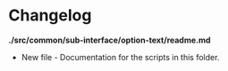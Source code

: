 # Changelog

**./src/common/sub-interface/option-text/readme.md**
* New file - Documentation for the scripts in this folder.
